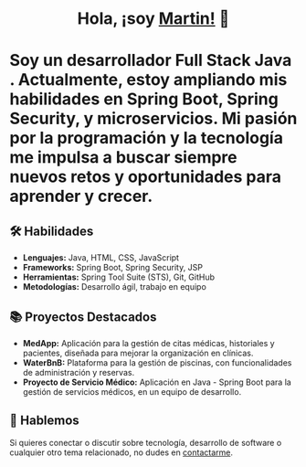 <div align="center">
  <h1>Hola, ¡soy <a href="https://www.linkedin.com/in/martin-pereira-39009b227/" target="_blank">Martin!</a> 👋</h1>
</div>

<h1>Soy un desarrollador Full Stack Java . Actualmente, estoy ampliando mis habilidades en <strong>Spring Boot</strong>, <strong>Spring Security</strong>, y <strong>microservicios</strong>. Mi pasión por la programación y la tecnología me impulsa a buscar siempre nuevos retos y oportunidades para aprender y crecer.</p>

<h2>🛠 Habilidades</h2>
<ul>
  <li><strong>Lenguajes:</strong> Java, HTML, CSS, JavaScript</li>
  <li><strong>Frameworks:</strong> Spring Boot, Spring Security, JSP</li>
  <li><strong>Herramientas:</strong> Spring Tool Suite (STS), Git, GitHub</li>
  <li><strong>Metodologías:</strong> Desarrollo ágil, trabajo en equipo</li>
</ul>

<h2>📚 Proyectos Destacados</h2>
<ul>
  <li><strong>MedApp:</strong> Aplicación para la gestión de citas médicas, historiales y pacientes, diseñada para mejorar la organización en clínicas.</li>
  <li><strong>WaterBnB:</strong> Plataforma para la gestión de piscinas, con funcionalidades de administración y reservas.</li>
  <li><strong>Proyecto de Servicio Médico:</strong> Aplicación en Java - Spring Boot para la gestión de servicios médicos, en un equipo de desarrollo.</li>
</ul>

<h2>💬 Hablemos</h2>
<p>Si quieres conectar o discutir sobre tecnología, desarrollo de software o cualquier otro tema relacionado, no dudes en <a href="mailto:martin@example.com">contactarme</a>.</p>
